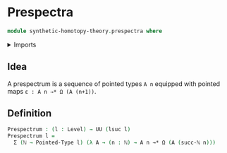 # Prespectra

```agda
module synthetic-homotopy-theory.prespectra where
```

<details><summary>Imports</summary>

```agda
open import elementary-number-theory.natural-numbers

open import foundation.dependent-pair-types
open import foundation.universe-levels

open import structured-types.pointed-maps
open import structured-types.pointed-types

open import synthetic-homotopy-theory.loop-spaces
```

</details>

## Idea

A prespectrum is a sequence of pointed types `A n` equipped with pointed maps
`ε : A n →* Ω (A (n+1))`.

## Definition

```agda
Prespectrum : (l : Level) → UU (lsuc l)
Prespectrum l =
  Σ (ℕ → Pointed-Type l) (λ A → (n : ℕ) → A n →* Ω (A (succ-ℕ n)))
```
